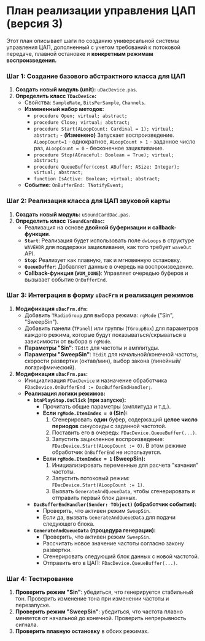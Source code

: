 # План реализации управления ЦАП (версия 3)

Этот план описывает шаги по созданию универсальной системы управления ЦАП, дополненный с учетом требований к потоковой передаче, плавной остановке и **конкретным режимам воспроизведения.**

### Шаг 1: Создание базового абстрактного класса для ЦАП

1.  **Создать новый модуль (unit):** `uDacDevice.pas`.
2.  **Определить класс `TDacDevice`:**
    *   Свойства: `SampleRate`, `BitsPerSample`, `Channels`.
    *   **Измененный набор методов:**
        *   `procedure Open; virtual; abstract;`
        *   `procedure Close; virtual; abstract;`
        *   `procedure Start(ALoopCount: Cardinal = 1); virtual; abstract;` - **(Изменено)** Запускает воспроизведение. `ALoopCount=1` - однократное, `ALoopCount > 1` - заданное число раз, `ALoopCount = 0` - бесконечное зацикливание.
        *   `procedure Stop(AGraceful: Boolean = True); virtual; abstract;`
        *   `procedure QueueBuffer(const ABuffer; ASize: Integer); virtual; abstract;`
        *   `function IsActive: Boolean; virtual; abstract;`
    *   **Событие:** `OnBufferEnd: TNotifyEvent;`

### Шаг 2: Реализация класса для ЦАП звуковой карты

1.  **Создать новый модуль:** `uSoundCardDac.pas`.
2.  **Определить класс `TSoundCardDac`:**
    *   Реализация на основе **двойной буферизации и callback-функции**.
    *   **`Start`**: Реализация будет использовать поле `dwLoops` в структуре `WAVEHDR` для поддержки зацикливания, как того требует `waveOut` API.
    *   **`Stop`**: Реализует как плавную, так и мгновенную остановку.
    *   **`QueueBuffer`**: Добавляет данные в очередь на воспроизведение.
    *   **Callback-функция (`WOM_DONE`)**: Управляет очередью буферов и вызывает событие `OnBufferEnd`.

### Шаг 3: Интеграция в форму `uDacFrm` и реализация режимов

1.  **Модификация `uDacFrm.dfm`:**
    *   Добавить `TRadioGroup` для выбора режима: `rgMode` ("Sin", "SweepSin").
    *   Добавить панели (`TPanel`) или группы (`TGroupBox`) для параметров каждого режима, которые будут показываться/скрываться в зависимости от выбора в `rgMode`.
    *   **Параметры "Sin"**: `TEdit` для частоты и амплитуды.
    *   **Параметры "SweepSin"**: `TEdit` для начальной/конечной частоты, скорости развертки (октав/мин), выбор закона (линейный/логарифмический).
2.  **Модификация `uDacFrm.pas`:**
    *   Инициализация `FDacDevice` и назначение обработчика `FDacDevice.OnBufferEnd := DacBufferEndHandler;`.
    *   **Реализация логики режимов:**
        *   **`btnPlayStop.OnClick` (при запуске):**
            *   Прочитать общие параметры (амплитуда и т.д.).
            *   **Если `rgMode.ItemIndex = 0` (Sin):**
                1.  Сгенерировать **один** буфер, содержащий **целое число периодов** синусоиды с заданной частотой.
                2.  Поставить его в очередь: `FDacDevice.QueueBuffer(...)`.
                3.  Запустить зацикленное воспроизведение: `FDacDevice.Start(ALoopCount := 0)`. В этом режиме обработчик `OnBufferEnd` не используется.
            *   **Если `rgMode.ItemIndex = 1` (SweepSin):**
                1.  Инициализировать переменные для расчета "качания" частоты.
                2.  Запустить потоковый режим: `FDacDevice.Start(ALoopCount := 1)`.
                3.  Вызвать `GenerateAndQueueData`, чтобы сгенерировать и отправить первый блок данных.
        *   **`DacBufferEndHandler(Sender: TObject)` (обработчик события):**
            *   Проверить, что активен режим `SweepSin`.
            *   Если да, вызвать `GenerateAndQueueData` для подачи следующего блока.
        *   **`GenerateAndQueueData` (процедура генерации):**
            *   Проверить, что активен режим `SweepSin`.
            *   Рассчитать новое значение частоты согласно закону развертки.
            *   Сгенерировать следующий блок данных с новой частотой.
            *   Отправить его в ЦАП: `FDacDevice.QueueBuffer(...)`.

### Шаг 4: Тестирование

1.  **Проверить режим "Sin"**: убедиться, что генерируется стабильный тон. Проверить изменение тона при изменении частоты и перезапуске.
2.  **Проверить режим "SweepSin"**: убедиться, что частота плавно меняется от начальной до конечной. Проверить непрерывность сигнала.
3.  **Проверить плавную остановку** в обоих режимах.
